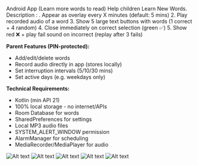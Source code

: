 Android App (Learn more words to read)
Help children Learn New Words.
Description :
. Appear as overlay every X minutes (default: 5 mins)
2. Play recorded audio of a word
3. Show 5 large text buttons with words (1 correct + 4 random)
4. Close immediately on correct selection (green ✅)
5. Show red ❌ + play fail sound on incorrect (replay after 3 fails)

**Parent Features (PIN-protected):**
- Add/edit/delete words
- Record audio directly in app (stores locally)
- Set interruption intervals (5/10/30 mins)
- Set active days (e.g. weekdays only)

**Technical Requirements:**
- Kotlin (min API 21)
- 100% local storage - no internet/APIs
- Room Database for words
- SharedPreferences for settings
- Local MP3 audio files
- SYSTEM_ALERT_WINDOW permission
- AlarmManager for scheduling
- MediaRecorder/MediaPlayer for audio

![Alt text](Screenshot_20250529_201835.png)
![Alt text](Screenshot_20250529_201851.png)
![Alt text](Screenshot_20250529_201913.png)
![Alt text](Screenshot_20250529_201921.png)
![Alt text](Screenshot_20250529_202409.png)
